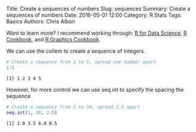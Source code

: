 Title: Create a sequences of numbers
Slug: sequences
Summary: Create a sequences of numbers
Date: 2016-05-01 12:00
Category: R Stats
Tags: Basics
Authors: Chris Albon

Want to learn more? I recommend working through: [R for Data Science](http://amzn.to/2myxnhi), [R Cookbook](http://amzn.to/2lF6hkb), and [R Graphics Cookbook](http://amzn.to/2m0fcPL).

We can use the collem to create a sequence of integers.


```R
# Create a sequence from 1 to 5, spread one number apart
1:5
```




    [1] 1 2 3 4 5



However, for more control we can use seq.int to specify the spacing the sequence


```R
# Create a sequence from 1 to 10, spread 2.5 apart
seq.int(1, 10, 2.5)
```




    [1] 1.0 3.5 6.0 8.5
